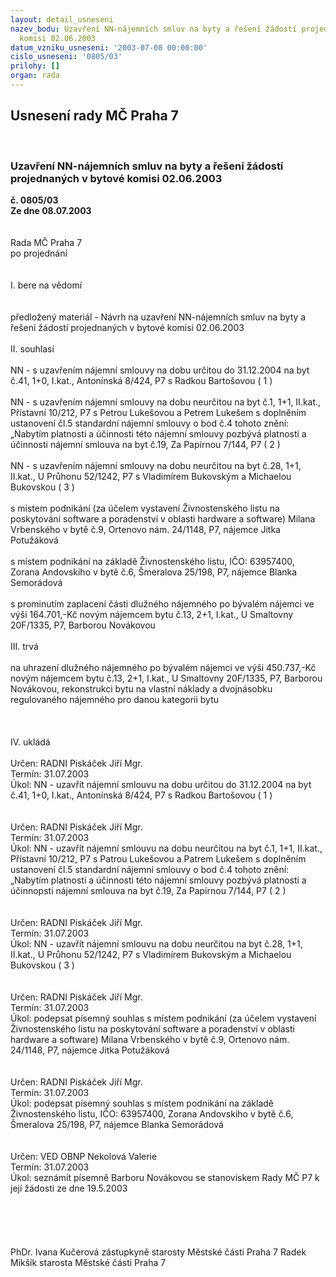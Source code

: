 ```yaml
---
layout: detail_usneseni
nazev_bodu: Uzavření NN-nájemních smluv na byty a řešení žádostí projednaných v bytové
  komisi 02.06.2003
datum_vzniku_usneseni: '2003-07-08 00:00:00'
cislo_usneseni: '0805/03'
prilohy: []
organ: rada
---
```

<div id="ucUsn_pList" class="usn">
	<span><h2>Usnesení rady MČ Praha 7 </h2>
<br></span><div class="standBody">
<span><h3>Uzavření NN-nájemních smluv na byty a řešení žádostí projednaných v bytové komisi 02.06.2003</h3></span><div class="center">
		<strong>č. 0805/03</strong><br>
	</div>
<div class="center">
		<strong>Ze dne 08.07.2003</strong><br><br>
	</div>
<br>Rada MČ Praha 7<br>po projednání<br><br><br>I.	bere na vědomí<br><br> <br>předložený materiál - Návrh na uzavření NN-nájemních smluv na byty a řešení žádostí projednaných v bytové komisi 02.06.2003<br><br>II.	souhlasí <br><br>NN - s uzavřením nájemní smlouvy na dobu určitou do 31.12.2004 na byt č.41, 1+0, I.kat., Antonínská 8/424, P7 s Radkou Bartošovou  ( 1 )<br><br>NN - s uzavřením nájemní smlouvy na dobu neurčitou na byt č.1, 1+1, II.kat., Přístavní 10/212, P7 s Petrou Lukešovou a Petrem Lukešem s doplněním ustanovení čl.5 standardní nájemní smlouvy o bod č.4 tohoto znění: „Nabytím platnosti a účinnosti této nájemní smlouvy pozbývá platnosti a účinnosti nájemní smlouva na byt č.19, Za Papírnou 7/144, P7  ( 2 )<br><br>NN - s uzavřením nájemní smlouvy na dobu neurčitou na byt č.28, 1+1, II.kat., U Průhonu 52/1242, P7 s Vladimírem Bukovským a Michaelou Bukovskou  ( 3 )<br><br>s místem podnikání (za účelem vystavení Živnostenského listu na poskytování software a poradenství v oblasti hardware a software) Milana Vrbenského v bytě č.9, Ortenovo nám. 24/1148, P7, nájemce Jitka Potužáková<br><br>s místem podnikání na základě Živnostenského listu, IČO: 63957400, Zorana Andovskiho v bytě č.6, Šmeralova 25/198, P7, nájemce Blanka Semorádová<br><br>s prominutím zaplacení části dlužného nájemného po bývalém nájemci ve výši 164.701,-Kč novým nájemcem bytu č.13, 2+1, I.kat., U Smaltovny 20F/1335, P7, Barborou Novákovou<br><br>III.	trvá<br><br>na uhrazení dlužného nájemného po bývalém nájemci ve výši 450.737,-Kč novým nájemcem bytu č.13, 2+1, I.kat., U Smaltovny 20F/1335, P7, Barborou Novákovou, rekonstrukci bytu na vlastní náklady a dvojnásobku regulovaného nájemného pro danou kategorii bytu<br><br><br><br>IV.	ukládá <br><br>Určen:	RADNI Piskáček Jiří Mgr.<br>Termín: 31.07.2003<br>Úkol:	NN - uzavřít nájemní smlouvu na dobu určitou do 31.12.2004 na byt č.41, 1+0, I.kat., Antonínská 8/424, P7 s Radkou Bartošovou  ( 1 )<br> <br><br>Určen:	RADNI Piskáček Jiří Mgr.<br>Termín: 31.07.2003<br>Úkol:	NN - uzavřít nájemní smlouvu na dobu neurčitou na byt č.1, 1+1, II.kat., Přístavní 10/212, P7 s Patrou Lukešovou a Patrem Lukešem s doplněním ustanovení čl.5 standardní nájemní smlouvy o bod č.4 tohoto znění: „Nabytím platnosti a účinnosti této nájemní smlouvy pozbývá platnosti a účinnopsti nájemní smlouva na byt č.19, Za Papírnou 7/144, P7  ( 2 )<br> <br><br>Určen:	RADNI Piskáček Jiří Mgr.<br>Termín: 31.07.2003<br>Úkol:	NN - uzavřít nájemní smlouvu na dobu neurčitou na byt č.28, 1+1, II.kat., U Průhonu 52/1242, P7 s Vladimírem Bukovským a Michaelou Bukovskou  ( 3 )<br> <br><br>Určen:	RADNI Piskáček Jiří Mgr.<br>Termín: 31.07.2003<br>Úkol:	podepsat písemný souhlas s místem podnikání (za účelem vystavení Živnostenského listu na poskytování software a poradenství v oblasti hardware a software) Milana Vrbenského v bytě č.9, Ortenovo nám. 24/1148, P7, nájemce Jitka Potužáková<br> <br><br>Určen:	RADNI Piskáček Jiří Mgr.<br>Termín: 31.07.2003<br>Úkol:	podepsat písemný souhlas s místem podnikání na základě Živnostenského listu, IČO: 63957400, Zorana Andovskiho v bytě č.6, Šmeralova 25/198, P7, nájemce Blanka Semorádová<br> <br><br>Určen:	VED OBNP Nekolová Valerie<br>Termín: 31.07.2003<br>Úkol:	seznámit písemně Barboru Novákovou se stanoviskem Rady MČ P7 k její žádosti ze dne 19.5.2003<br> <br><br><br> <br>	<br>PhDr. Ivana Kučerová zástupkyně starosty Městské části Praha 7	 Radek Mikšík starosta Městské části Praha 7<br>	<br><br>
</div>
</div>